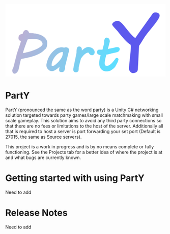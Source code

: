 ![Logo](https://github.com/JusticeShultz/PartY/blob/master/PartY/Assets/PartY/Logos/PartY_Logo_Colored.png)
# PartY
PartY (pronounced the same as the word party) is a Unity C# networking solution targeted towards party games/large scale matchmaking with small scale gameplay. This solution aims to avoid any third party connections so that there are no fees or limitations to the host of the server. Additionally all that is required to host a server is port forwarding your set port (Default is 27015, the same as Source servers).

This project is a work in progress and is by no means complete or fully functioning. See the Projects tab for a better idea of where the project is at and what bugs are currently known.

# Getting started with using PartY
Need to add

# Release Notes
Need to add

